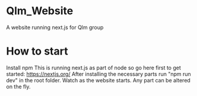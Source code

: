 # Qlm_Website
A website running next.js for Qlm group

# How to start
Install npm
This is running next.js as part of node so go here first to get started: https://nextjs.org/
After installing the necessary parts run "npm run dev" in the root folder.
Watch as the website starts.
Any part can be altered on the fly.